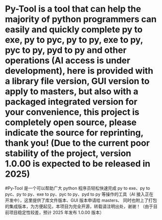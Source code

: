 # Py-Tool is a tool that can help the majority of python programmers can easily and quickly complete py to exe, py to pyc, py to py, exe to py, pyc to py, pyd to py and other operations (AI access is under development), here is provided with a library file version, GUI version to apply to masters, but also with a packaged integrated version for your convenience, this project is completely open source, please indicate the source for reprinting, thank you! (Due to the current poor stability of the project, version 1.0.00 is expected to be released in 2025)
#Py-Tool 是一个可以帮助广大 python 程序员轻松快速完成 py to exe、py to pyc、py to py、exe to py、pyc to py、pyd to py 等操作的工具（AI 接入正在开发中），这里提供了库文件版本、GUI 版本申请给 masters、 同时也附上了打包的集成版本，为方便起见，本项目为完全开源，转载请注明出处，谢谢！（由于目前项目稳定性较差，预计 2025 年发布 1.0.00 版本）
